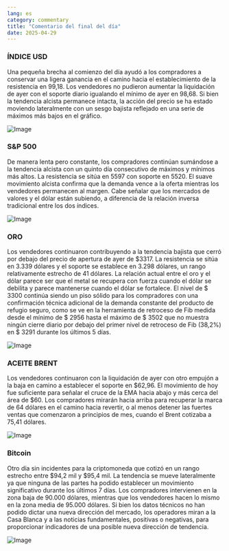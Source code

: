 ```yaml
---
lang: es
category: commentary
title: "Comentario del final del día"
date: 2025-04-29
---
```


### ÍNDICE USD

Una pequeña brecha al comienzo del día ayudó a los compradores a conservar una ligera ganancia en el camino hacia el establecimiento de la resistencia en 99,18. Los vendedores no pudieron aumentar la liquidación de ayer con el soporte diario igualando el mínimo de ayer en 98,68. Si bien la tendencia alcista permanece intacta, la acción del precio se ha estado moviendo lateralmente con un sesgo bajista reflejado en una serie de máximos más bajos en el gráfico.

![Image](https://markleighedu.github.io/img/Apr-2025/29-Apr-2025/usdindex.jpg)

### S&P 500

De manera lenta pero constante, los compradores continúan sumándose a la tendencia alcista con un quinto día consecutivo de máximos y mínimos más altos. La resistencia se sitúa en 5597 con soporte en 5520. El suave movimiento alcista confirma que la demanda vence a la oferta mientras los vendedores permanecen al margen. Cabe señalar que los mercados de valores y el dólar están subiendo, a diferencia de la relación inversa tradicional entre los dos índices.

![Image](https://markleighedu.github.io/img/Apr-2025/29-Apr-2025/sp500.jpg)

### ORO

Los vendedores continuaron contribuyendo a la tendencia bajista que cerró por debajo del precio de apertura de ayer de $3317. La resistencia se sitúa en 3.339 dólares y el soporte se establece en 3.298 dólares, un rango relativamente estrecho de 41 dólares. La relación actual entre el oro y el dólar parece ser que el metal se recupera con fuerza cuando el dólar se debilita y parece mantenerse cuando el dólar se fortalece. El nivel de $ 3300 continúa siendo un piso sólido para los compradores con una confirmación técnica adicional de la demanda constante del producto de refugio seguro, como se ve en la herramienta de retroceso de Fib medida desde el mínimo de $ 2956 hasta el máximo de $ 3502 que no muestra ningún cierre diario por debajo del primer nivel de retroceso de Fib (38,2%) en $ 3291 durante los últimos 5 días.

![Image](https://markleighedu.github.io/img/Apr-2025/29-Apr-2025/gold.jpg)

### ACEITE BRENT

Los vendedores continuaron con la liquidación de ayer con otro empujón a la baja en camino a establecer el soporte en $62,96. El movimiento de hoy fue suficiente para señalar el cruce de la EMA hacia abajo y más cerca del área de $60. Los compradores mirarán hacia arriba para recuperar la marca de 64 dólares en el camino hacia revertir, o al menos detener las fuertes ventas que comenzaron a principios de mes, cuando el Brent cotizaba a 75,41 dólares. 

![Image](https://markleighedu.github.io/img/Apr-2025/29-Apr-2025/brentoil.jpg)

### Bitcoin

Otro día sin incidentes para la criptomoneda que cotizó en un rango estrecho entre $94,2 mil y $95,4 mil. La tendencia se mueve lateralmente ya que ninguna de las partes ha podido establecer un movimiento significativo durante los últimos 7 días. Los compradores intervienen en la zona baja de 90.000 dólares, mientras que los vendedores hacen lo mismo en la zona media de 95.000 dólares. Si bien los datos técnicos no han podido dictar una nueva dirección del mercado, los operadores miran a la Casa Blanca y a las noticias fundamentales, positivas o negativas, para proporcionar indicadores de una posible nueva dirección de tendencia.

![Image](https://markleighedu.github.io/img/Apr-2025/29-Apr-2025/bitcoin.jpg)

